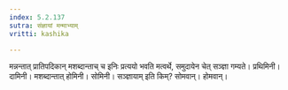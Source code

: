 ```yaml
---
index: 5.2.137
sutra: संज्ञायां मन्माभ्याम्
vritti: kashika

---
```

मन्नन्तात् प्रातिपदिकान् मशब्दान्ताच् च इनिः प्रत्ययो भवति मत्वर्थे, समुदायेन चेत् सञ्ज्ञा गम्यते। प्रथिमिनी। दामिनी। मशब्दान्तात् होमिनी। सोमिनी। सञ्ज्ञायाम् इति किम्? सोमवान्। होमवान्।